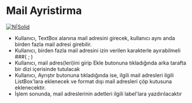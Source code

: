 # Mail Ayristirma
[![N|Solid](https://www.bilgeadam.com/akademi/SiteAssets/BilgeAdam/Images/LogoAkademi.png)](https://www.bilgeadam.com/akademi/SiteAssets/BilgeAdam/Images/LogoAkademi.png) 

* Kullanıcı, TextBox alanına mail adresini girecek, kullanıcı aynı anda birden fazla mail adresi girebilir.
* Kullanıcı, birden fazla mail adresini izin verilen karakterle ayırabilmeli ###( ; )
* Kullanıcı, mail adres(leri)ini girip Ekle butonuna tıkladığında arka tarafta bir dizi içerisinde tutulacak
* Kullanıcı, Ayrıştır butonuna tıkladığında ise, ilgili mail adresleri ilgili ListBox'lara eklenecek ve format dışı mail adresleri çöp kutusuna eklenecektir.
* İşlem sonunda, mail adreslerinin adetleri ilgili label'lara yazdırılacaktır

 
